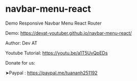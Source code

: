 # navbar-menu-react
Demo Responsive Navbar Menu React Router

Demo: https://devat-youtuber.github.io/navbar-menu-react/

Author: Dev AT

Youtube Tutorial: https://youtu.be/a1T5UvQpEDs

Donate for us:

➤Paypal : https://paypal.me/tuananh251192
